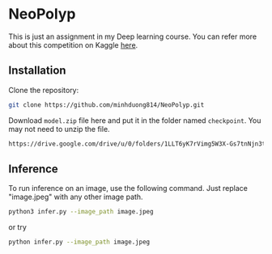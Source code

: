 # NeoPolyp

This is just an assignment in my Deep learning course. You can refer more about this competition on Kaggle [here](https://www.kaggle.com/c/bkai-igh-neopolyp/overview).

## Installation
Clone the repository:
```sh
git clone https://github.com/minhduong814/NeoPolyp.git
```
Download `model.zip` file here and put it in the folder named `checkpoint`. You may not need to unzip the file.
```sh
https://drive.google.com/drive/u/0/folders/1LLT6yK7rVimg5W3X-Gs7tnNjn3thUkoa
```

## Inference
To run inference on an image, use the following command. Just replace "image.jpeg" with any other image path.
```sh
python3 infer.py --image_path image.jpeg
```
or try
```sh
python infer.py --image_path image.jpeg
```